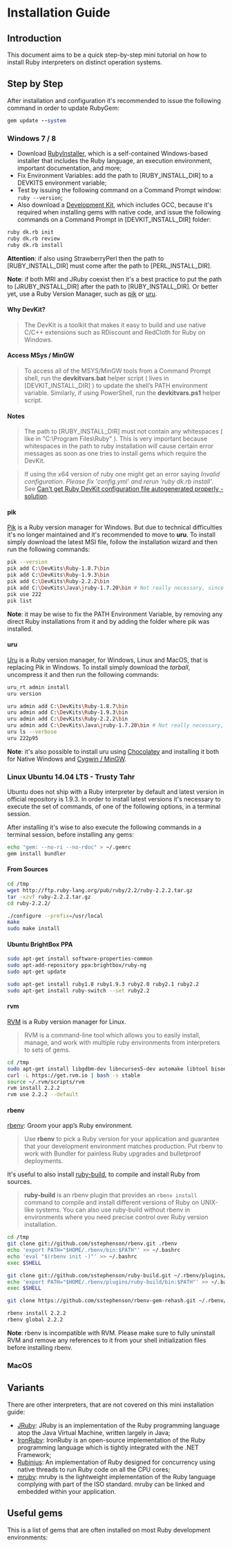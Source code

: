 # Installation Guide

## Introduction

This document aims to be a quick step-by-step mini tutorial on how to install Ruby interpreters on distinct operation systems.

## Step by Step

After installation and configuration it's recommended to issue the following command in order to update RubyGem:

```ruby
gem update --system
```

### Windows 7 / 8

- Download [RubyInstaller](http://rubyinstaller.org/downloads/), which is a self-contained Windows-based installer that includes the Ruby language, an execution environment, important documentation, and more;
- Fix Environment Variables: add the path to [RUBY_INSTALL_DIR] to a DEVKITS environment variable;
- Test by issuing the following command on a Command Prompt window:<br/>```ruby --version```;
- Also download a [Development Kit](https://github.com/oneclick/rubyinstaller/wiki/Development-Kit), which includes GCC, because it's required when installing gems with native code, and issue the following commands on a Command Prompt in [DEVKIT_INSTALL_DIR] folder:

```bash
ruby dk.rb init
ruby dk.rb review
ruby dk.rb install
```

**Attention**: if also using StrawberryPerl then the path to [RUBY_INSTALL_DIR] must come after the path to [PERL_INSTALL_DIR].

**Note**: if both MRI and JRuby coexist then it's a best practice to put the path to [JRUBY_INSTALL_DIR] after the path to [RUBY_INSTALL_DIR]. Or better yet, use a Ruby Version Manager, such as [pik](https://github.com/vertiginous/pik) or [uru](https://bitbucket.org/jonforums/uru).

#### Why DevKit?

> The DevKit is a toolkit that makes it easy to build and use native C/C++ extensions such as RDiscount and RedCloth for Ruby on Windows.

#### Access MSys / MinGW

> To access all of the MSYS/MinGW tools from a Command Prompt shell, run the **devkitvars.bat** helper script ( lives in [DEVKIT_INSTALL_DIR] ) to update the shell’s PATH environment variable. Similarly, if using PowerShell, run the **devkitvars.ps1** helper script.

#### Notes

> The path to [RUBY_INSTALL_DIR] must not contain any whitespaces ( like in "C:\Program Files\Ruby" ). This is very important because whitespaces in the path to ruby installation will cause certain error messages as soon as one tries to install gems which require the DevKit.

> If using the x64 version of ruby one might get an error saying _Invalid configuration. Please fix 'config.yml' and rerun 'ruby dk.rb install'_. See [Can't get Ruby DevKit configuration file autogenerated properly - solution](http://stackoverflow.com/a/17148987).

#### pik

[Pik](https://github.com/vertiginous/pik) is a Ruby version manager for Windows. But due to technical difficulties it's no longer maintained and it's recommended to move to **uru**. To install simply download the latest MSI file, follow the installation wizard and then run the following commands:

```bash
pik --version
pik add C:\DevKits\Ruby-1.8.7\bin
pik add C:\DevKits\Ruby-1.9.3\bin
pik add C:\DevKits\Ruby-2.2.2\bin
pik add C:\DevKits\Java\jruby-1.7.20\bin # Not really necessary, since jruby != ruby.
pik use 222
pik list
```

**Note**: it may be wise to fix the PATH Environment Variable, by removing any direct Ruby installations from it and by adding the folder where pik was installed.

#### uru

[Uru](https://bitbucket.org/jonforums/uru) is a Ruby version manager, for Windows, Linux and MacOS, that is replacing Pik in Windows. To install simply download the _tarball_, uncompress it and then run the following commands:

```bash
uru_rt admin install
uru version

uru admin add C:\DevKits\Ruby-1.8.7\bin
uru admin add C:\DevKits\Ruby-1.9.3\bin
uru admin add C:\DevKits\Ruby-2.2.2\bin
uru admin add C:\DevKits\Java\jruby-1.7.20\bin # Not really necessary, since jruby != ruby.
uru ls --verbose
uru 222p95
```

**Note**: it's also possible to install uru using [Chocolatey](https://bitbucket.org/jonforums/uru/wiki/Chocolatey) and installing it both for Native Windows and [Cygwin / MinGW](https://bitbucket.org/jonforums/uru/wiki/BashOnWindows).

### Linux Ubuntu 14.04 LTS - Trusty Tahr

Ubuntu does not ship with a Ruby interpreter by default and latest version in official repository is 1.9.3. In order to install latest versions it's necessary to execute the set of commands, of one of the following options, in a terminal session.

After installing it's wise to also execute the following commands in a terminal session, before installing any gems:

```bash
echo "gem: --no-ri --no-rdoc" > ~/.gemrc
gem install bundler
```

#### From Sources

```bash
cd /tmp
wget http://ftp.ruby-lang.org/pub/ruby/2.2/ruby-2.2.2.tar.gz
tar -xzvf ruby-2.2.2.tar.gz
cd ruby-2.2.2/

./configure --prefix=/usr/local
make
sudo make install
```

#### Ubuntu BrightBox PPA

```bash
sudo apt-get install software-properties-common
sudo apt-add-repository ppa:brightbox/ruby-ng
sudo apt-get update

sudo apt-get install ruby1.8 ruby1.9.3 ruby2.0 ruby2.1 ruby2.2
sudo apt-get install ruby-switch --set ruby2.2
```

#### rvm

[RVM](https://rvm.io/) is a Ruby version manager for Linux.

> RVM is a command-line tool which allows you to easily install, manage, and work with multiple ruby environments from interpreters to sets of gems.

```bash
cd /tmp
sudo apt-get install libgdbm-dev libncurses5-dev automake libtool bison libffi-dev
curl -L https://get.rvm.io | bash -s stable
source ~/.rvm/scripts/rvm
rvm install 2.2.2
rvm use 2.2.2 --default
```

#### rbenv

[rbenv](https://github.com/sstephenson/rbenv): Groom your app’s Ruby environment.

> Use **rbenv** to pick a Ruby version for your application and guarantee that your development environment matches production. Put rbenv to work with Bundler for painless Ruby upgrades and bulletproof deployments.

It's useful to also install [ruby-build](https://github.com/sstephenson/ruby-build), to compile and install Ruby from sources.

> **ruby-build** is an rbenv plugin that provides an ```rbenv install``` command to compile and install different versions of Ruby on UNIX-like systems. You can also use ruby-build without rbenv in environments where you need precise control over Ruby version installation.

```bash
cd /tmp
git clone git://github.com/sstephenson/rbenv.git .rbenv
echo 'export PATH="$HOME/.rbenv/bin:$PATH"' >> ~/.bashrc
echo 'eval "$(rbenv init -)"' >> ~/.bashrc
exec $SHELL

git clone git://github.com/sstephenson/ruby-build.git ~/.rbenv/plugins/ruby-build
echo 'export PATH="$HOME/.rbenv/plugins/ruby-build/bin:$PATH"' >> ~/.bashrc
exec $SHELL

git clone https://github.com/sstephenson/rbenv-gem-rehash.git ~/.rbenv/plugins/rbenv-gem-rehash

rbenv install 2.2.2
rbenv global 2.2.2
```

**Note**: rbenv is incompatible with RVM. Please make sure to fully uninstall RVM and remove any references to it from your shell initialization files before installing rbenv.

### MacOS

## Variants

There are other interpreters, that are not covered on this mini installation guide:

- [JRuby](http://jruby.org/): JRuby is an implementation of the Ruby programming language atop the Java Virtual Machine, written largely in Java;
- [IronRuby](http://ironruby.net/): IronRuby is an open-source implementation of the Ruby programming language which is tightly integrated with the .NET Framework;
- [Rubinius](http://rubini.us/): An implementation of Ruby designed for concurrency using native threads to run Ruby code on all the CPU cores;
- [mruby](http://www.mruby.org/): mruby is the lightweight implementation of the Ruby language complying with part of the ISO standard. mruby can be linked and embedded within your application.

## Useful gems

This is a list of gems that are often installed on most Ruby development environments:
